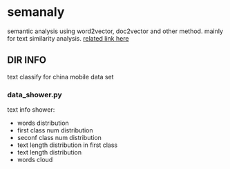 # semanaly
semantic analysis using word2vector, doc2vector and other method. mainly for text similarity analysis.
[related link here](http://someth.duapp.com/2017/07/05/Word2vector%E5%8F%A5%E5%AD%90%E7%9B%B8%E4%BC%BC%E5%BA%A6%E8%AE%A1%E7%AE%97/)

## DIR INFO

text classify for china mobile data set

### data_shower.py
text info shower:
- words distribution
- first class num distribution
- seconf class num distribution
- text length distribution in first class
- text length distribution
- words cloud
